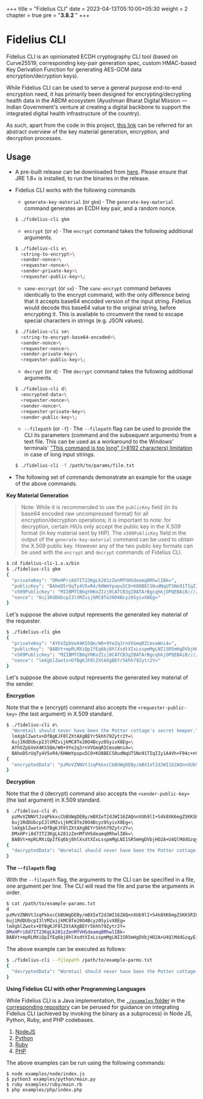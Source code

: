 +++
title = "Fidelius CLI"
date = 2023-04-13T05:10:00+05:30
weight = 2
chapter = true
pre = "<b>3.8.2 </b>"
+++

# Fidelius CLI

Fidelius CLI is an opinionated ECDH cryptography CLI tool (based on Curve25519, corresponding key-pair generation spec, custom HMAC-based Key Derivation Function for generating AES-GCM data encryption/decryption keys).

While Fidelius CLI can be used to serve a general purpose end-to-end encryption need, it has primarily been designed for encrypting/decrypting health data in the ABDM ecosystem (Ayushman Bharat Digital Mission — Indian Government's venture at creating a digital backbone to support the integrated digital health infrastructure of the country).

As such, apart from the code in this project, [this link](https://sandbox.abdm.gov.in/docs/data_encrypt_decrypt) can be referred for an abstract overview of the key material generation, encryption, and decryption processes.

## Usage

-   A pre-built release can be downloaded from [here](https://github.com/mgrmtech/fidelius-cli/releases). Please ensure that JRE 1.8+ is installed, to run the binaries in the release.

-   Fidelius CLI works with the following commands

    -   `generate-key-material` (or `gkm`) · The `generate-key-material` command generates an ECDH key pair, and a random nonce.

    ```bash
    $ ./fidelius-cli gkm
    ```

    -   `encrypt` (or `e`) · The `encrypt` command takes the following additional arguments.

    ```bash
    $ ./fidelius-cli e\
      <string-to-encrypt>\
      <sender-nonce>\
      <requester-nonce>\
      <sender-private-key>\
      <requester-public-key>\;
    ```

    -   `sane-encrypt` (or `se`) · The `sane-encrypt` command behaves identically to the encrypt command, with the only difference being that it accepts base64 encoded version of the input string. Fidelius would decode this base64 value to the original string, before encrypting it. This is available to circumvent the need to escape special characters in strings (e.g. JSON values).

    ```bash
    $ ./fidelius-cli se\
      <string-to-encrypt-base64-encoded>\
      <sender-nonce>\
      <requester-nonce>\
      <sender-private-key>\
      <requester-public-key>\;
    ```

    -   `decrypt` (or `d`) · The `decrypt` command takes the following additional arguments.

    ```bash
    $ ./fidelius-cli d\
      <encrypted-data>\
      <requester-nonce>\
      <sender-nonce>\
      <requester-private-key>\
      <sender-public-key>\;
    ```

    -   `--filepath` (or `-f`) · The `--filepath` flag can be used to provide the CLI its parameters (command and the subsequent arguments) from a text file. This can be used as a workaround to the Windows' terminals' ["This command is too long" (>8192 characters) limitation](https://docs.microsoft.com/en-us/troubleshoot/windows-client/shell-experience/command-line-string-limitation) in case of long input strings.

    ```bash
    $ ./fidelius-cli -f /path/to/params/file.txt
    ```

-   The following set of commands demonstrate an example for the usage of the above commands.

**Key Material Generation**

> Note:
> While it is recommended to use the `publicKey` field (in its base64 encoded raw uncompressed format) for all encryption/decryption operations; it is important to note: for decryption, certain HIUs only accept the public key in the X.509 format (in key material sent by HIP). The `x509PublicKey` field in the output of the `generate-key-material` command can be used to obtain the X.509 public key. However any of the two public key formats can be used with the `encrypt` and `decrypt` commands of Fidelius CLI.

```bash
$ cd fidelius-cli-1.x.x/bin
$ ./fidelius-cli gkm
{
  "privateKey": "DMxHPri8d7IT23KgLk281zZenMfVHSdeamq0RhwlIBk=",
  "publicKey": "BAheD5rUqTy4V5xR4/6HWmYpopu5CO+KO8BECS0udNqUTSNo91TIqIIy1A4Vh+F94c+n9vAcwXU2bGcfsI5f69Y=",
  "x509PublicKey": "MIIBMTCB6gYHKoZIzj0CATCB3gIBATArBgcqhkjOPQEBAiB/////////////////////////////////////////7TBEBCAqqqqqqqqqqqqqqqqqqqqqqqqqqqqqqqqqqqqYSRShRAQge0Je0Je0Je0Je0Je0Je0Je0Je0Je0Je0JgtenHcQyGQEQQQqqqqqqqqqqqqqqqqqqqqqqqqqqqqqqqqqqqqqqq0kWiCuGaG4oIa04B7dLHdI0UySPU1+bXxhsinpxaJ+ztPZAiAQAAAAAAAAAAAAAAAAAAAAFN753qL3nNZYEmMaXPXT7QIBCANCAAQIXg+a1Kk8uFecUeP+h1pmKaKbuQjvijvARAktLnTalE0jaPdUyKiCMtQOFYfhfeHPp/bwHMF1NmxnH7COX+vW",
  "nonce": "6uj1RdDUbcpI3lVMZvijkMC8Te20O4Bcyz0SyivX8Eg="
}
```

Let's suppose the above output represents the generated key material of the requester.

```bash
$ ./fidelius-cli gkm
{
  "privateKey": "AYhVZpbVeX4KS5Qm/W0+9Ye2q3rnVVGmqRICmseWni4=",
  "publicKey": "BABVt+mpRLMXiQpIfEq6bj8hlXsdtXIxLsspmMgLNI1SR5mHgDVbjHO2A+U4QlMddGzqyEidzm1AkhtSxSO2Ahg=",
  "x509PublicKey": "MIIBMTCB6gYHKoZIzj0CATCB3gIBATArBgcqhkjOPQEBAiB/////////////////////////////////////////7TBEBCAqqqqqqqqqqqqqqqqqqqqqqqqqqqqqqqqqqqqYSRShRAQge0Je0Je0Je0Je0Je0Je0Je0Je0Je0Je0JgtenHcQyGQEQQQqqqqqqqqqqqqqqqqqqqqqqqqqqqqqqqqqqqqqqq0kWiCuGaG4oIa04B7dLHdI0UySPU1+bXxhsinpxaJ+ztPZAiAQAAAAAAAAAAAAAAAAAAAAFN753qL3nNZYEmMaXPXT7QIBCANCAAQAVbfpqUSzF4kKSHxKum4/IZV7HbVyMS7LKZjICzSNUkeZh4A1W4xztgPlOEJTHXRs6shInc5tQJIbUsUjtgIY",
  "nonce": "lmXgblZwotx+DfBgKJF0lZXtAXgBEYr5khh79Zytr2Y="
}
```

Let's suppose the above output represents the generated key material of the sender.

**Encryption**

Note that the e (encrypt) command also accepts the `<requester-public-key>` (the last argument) in X.509 standard.

```bash
$ ./fidelius-cli e\
  "Wormtail should never have been the Potter cottage's secret keeper."\
  lmXgblZwotx+DfBgKJF0lZXtAXgBEYr5khh79Zytr2Y=\
  6uj1RdDUbcpI3lVMZvijkMC8Te20O4Bcyz0SyivX8Eg=\
  AYhVZpbVeX4KS5Qm/W0+9Ye2q3rnVVGmqRICmseWni4=\
  BAheD5rUqTy4V5xR4/6HWmYpopu5CO+KO8BECS0udNqUTSNo91TIqIIy1A4Vh+F94c+n9vAcwXU2bGcfsI5f69Y=\;
{
  "encryptedData": "pzMvVZNNVtJzqPkkxcCbBUWgDEBy/mBXIeT2dJWI16ZAQnnXUb9lI+S4k8XK6mgZSKKSRIHkcNvJpllnBg548wUgavBa0vCRRwdL6kY6Yw=="
}
```

**Decryption**

Note that the d (decrypt) command also accepts the `<sender-public-key>` (the last argument) in X.509 standard.

```bash
$ ./fidelius-cli d\
  pzMvVZNNVtJzqPkkxcCbBUWgDEBy/mBXIeT2dJWI16ZAQnnXUb9lI+S4k8XK6mgZSKKSRIHkcNvJpllnBg548wUgavBa0vCRRwdL6kY6Yw==\
  6uj1RdDUbcpI3lVMZvijkMC8Te20O4Bcyz0SyivX8Eg=\
  lmXgblZwotx+DfBgKJF0lZXtAXgBEYr5khh79Zytr2Y=\
  DMxHPri8d7IT23KgLk281zZenMfVHSdeamq0RhwlIBk=\
  BABVt+mpRLMXiQpIfEq6bj8hlXsdtXIxLsspmMgLNI1SR5mHgDVbjHO2A+U4QlMddGzqyEidzm1AkhtSxSO2Ahg=\;
{
  "decryptedData": "Wormtail should never have been the Potter cottage's secret keeper."
}
```

**The `--filepath` flag**

With the `--filepath` flag, the arguments to the CLI can be specified in a file, one argument per line. The CLI will read the file and parse the arguments in order.

```bash
$ cat /path/to/example-params.txt
d
pzMvVZNNVtJzqPkkxcCbBUWgDEBy/mBXIeT2dJWI16ZAQnnXUb9lI+S4k8XK6mgZSKKSRIHkcNvJpllnBg548wUgavBa0vCRRwdL6kY6Yw==
6uj1RdDUbcpI3lVMZvijkMC8Te20O4Bcyz0SyivX8Eg=
lmXgblZwotx+DfBgKJF0lZXtAXgBEYr5khh79Zytr2Y=
DMxHPri8d7IT23KgLk281zZenMfVHSdeamq0RhwlIBk=
BABVt+mpRLMXiQpIfEq6bj8hlXsdtXIxLsspmMgLNI1SR5mHgDVbjHO2A+U4QlMddGzqyEidzm1AkhtSxSO2Ahg=
```

The above example can be executed as follows:

```bash
$ ./fidelius-cli --filepath /path/to/example-parms.txt
{
  "decryptedData": "Wormtail should never have been the Potter cottage's secret keeper."
}
```

**Using Fidelius CLI with other Programming Languages**

While Fidelius CLI is a Java implementation, the [`./examples` folder](https://github.com/mgrmtech/fidelius-cli/tree/main/examples) in the [corresponding repository](https://github.com/mgrmtech/fidelius-cli) can be perused for guidance on integrating Fidelius CLI (achieved by invoking the binary as a subprocess) in Node JS, Python, Ruby, and PHP codebases.

1. [NodeJS](https://github.com/mgrmtech/fidelius-cli/blob/main/examples/node/index.js)
2. [Python](https://github.com/mgrmtech/fidelius-cli/blob/main/examples/python/main.py)
3. [Ruby](https://github.com/mgrmtech/fidelius-cli/blob/main/examples/ruby/main.rb)
4. [PHP](https://github.com/mgrmtech/fidelius-cli/blob/main/examples/php/index.php)

The above examples can be run using the following commands:

```
$ node examples/node/index.js
$ python3 examples/python/main.py
$ ruby examples/ruby/main.rb
$ php examples/php/index.php
```
